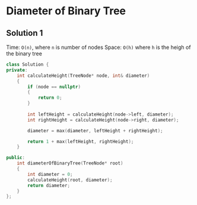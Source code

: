 # Diameter of Binary Tree

## Solution 1
Time: `O(n)`, where `n` is number of nodes
Space: `O(h)` where `h` is the heigh of the binary tree

``` c++
class Solution {
private:
    int calculateHeight(TreeNode* node, int& diameter)
    {
        if (node == nullptr)
        {
            return 0;
        }
        
        int leftHeight = calculateHeight(node->left, diameter);
        int rightHeight = calculateHeight(node->right, diameter);

        diameter = max(diameter, leftHeight + rightHeight);

        return 1 + max(leftHeight, rightHeight);
    }

public:
    int diameterOfBinaryTree(TreeNode* root)
    {
        int diameter = 0;
        calculateHeight(root, diameter);
        return diameter;
    }
};
```
